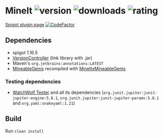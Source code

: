 # MineIt ![version](https://badges.spiget.org/resources/version/Version-green-69161.svg) ![downloads](https://badges.spiget.org/resources/downloads/Downloads-blue-69161.svg) ![rating](https://badges.spiget.org/resources/rating/Rating-blue-69161.svg)
[Spigot plugin page](https://www.spigotmc.org/resources/mine-it.69161/) [![CodeFactor](https://www.codefactor.io/repository/github/rogermiranda1000/mineit/badge)](https://www.codefactor.io/repository/github/rogermiranda1000/mineit)

## Dependencies
- spigot 1.16.5
- [VersionController](https://github.com/rogermiranda1000/Spigot-VersionController) (link library with .jar)
- Maven's `org.jetbrains:annotations:LATEST`
- [MineableGems](https://www.spigotmc.org/resources/mineablegems-1-8-8-1-18-create-and-customize-your-own-drops.83807/) recompiled with [MineItxMineableGems](https://www.spigotmc.org/resources/mineit-x-mineablegems.103464/)

### Testing dependencies
- [WatchWolf Tester](https://github.com/rogermiranda1000/WatchWolf-Tester) and all its dependencies (`org.junit.jupiter:junit-jupiter-engine:5.8.1`, `org.junit.jupiter:junit-jupiter-params:5.8.1` and `org.yaml:snakeyaml:1.21`)

## Build
Run `clean install`

